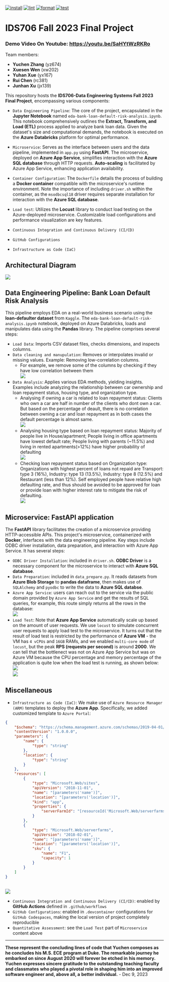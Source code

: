 [![install](https://github.com/nogibjj/IDS706_Fall2023_Final_Team_Project/actions/workflows/install.yml/badge.svg)](https://github.com/nogibjj/IDS706_Fall2023_Final_Team_Project/actions/workflows/install.yml)
[![lint](https://github.com/nogibjj/IDS706_Fall2023_Final_Team_Project/actions/workflows/lint.yml/badge.svg)](https://github.com/nogibjj/IDS706_Fall2023_Final_Team_Project/actions/workflows/lint.yml)
[![format](https://github.com/nogibjj/IDS706_Fall2023_Final_Team_Project/actions/workflows/format.yml/badge.svg)](https://github.com/nogibjj/IDS706_Fall2023_Final_Team_Project/actions/workflows/format.yml)
[![test](https://github.com/nogibjj/IDS706_Fall2023_Final_Team_Project/actions/workflows/test.yml/badge.svg)](https://github.com/nogibjj/IDS706_Fall2023_Final_Team_Project/actions/workflows/test.yml)
# IDS706 Fall 2023 Final Project

### Demo Video On Youtube: https://youtu.be/SaHYtWzRKRo

Team members: 
- **Yuchen Zhang** (yz674) 
- **Xuesen Wen** (xw202) 
- **Yuhan Xue** (yx167) 
- **Rui Chen** (rc381) 
- **Junhan Xu** (jx139)

This repository hosts the **IDS706-Data Engineering Systems Fall 2023 Final Project**, encompassing various components:

- ``Data Engineering Pipeline``: The core of the project, encapsulated in the **Jupyter Notebook** named ``eda-bank-loan-default-risk-analysis.ipynb``. This notebook comprehensively outlines the **Extract, Transform, and Load (ETL)** process applied to analyze bank loan data. Given the dataset's size and computational demands, the notebook is executed on the **Azure Databricks** platform for optimal performance.

- ``Microservice``: Serves as the interface between users and the data pipeline, implemented in ``app.py`` using **FastAPI**. The microservice, deployed on **Azure App Service**, simplifies interaction with the **Azure SQL database** through HTTP requests. **Auto-scaling** is facilitated by Azure App Service, enhancing application availability.

- ``Container Configuration``: The ``Dockerfile`` details the process of building a **Docker container** compatible with the microservice's runtime environment. Note the importance of including ``driver.sh`` within the container, as the ``msodbcsql18`` driver requires separate installation for interaction with the **Azure SQL database**.

- ``Load test``: Utilizes the **Locust** library to conduct load testing on the Azure-deployed microservice. Customizable load configurations and performance visualization are key features.

- ``Continuous Integration and Continuous Delivery (CI/CD)``

- ``GitHub Configurations``

- ``Infrastructure as Code (IaC)``

## Architectural Diagram
![](<img/Architectural Diagram.jpg>)

## Data Engineering Pipeline: Bank Loan Default Risk Analysis
This pipeline employs EDA on a real-world business scenario using the **loan-defaulter dataset** from ``Kaggle``. The ``eda-bank-loan-default-risk-analysis.ipynb`` notebook, deployed on Azure Databricks, loads and manipulates data using the **Pandas** library. The pipeline comprises several steps:
- ``Load Data``: Imports CSV dataset files, checks dimensions, and inspects columns.
- ``Data cleaning and manupulation``: Removes or interpolates invalid or missing values. Example: Removing low-correlation columns.
    - For example, we remove some of the columns by checking if they have low correlation between them <br>
    ![](img/pipeline_0.png)
- ``Data Analysis``: Applies various EDA methods, yielding insights. Examples include analyzing the relationship between car ownership and loan repayment status, housing type, and organization type.
    - Analysing if owning a car is related to loan repayment status: Clients who own a car are half in number of the clients who dont own a car. But based on the percentage of deault, there is no correlation between owning a car and loan repayment as in both cases the default percentage is almost same. <br>![](img/pipeline_1.png)
    - Analysing housing type based on loan repayment status: Majority of people live in House/apartment; People living in office apartments have lowest default rate; People living with parents (~11.5%) and living in rented apartments(>12%) have higher probability of defaulting <br>![](img/pipeline_2.png)
    - Checking loan repayment status based on Organization type: Organizations with highest percent of loans not repaid are Transport: type 3 (16%), Industry: type 13 (13.5%), Industry: type 8 (12.5%) and Restaurant (less than 12%). Self employed people have relative high defaulting rate, and thus should be avoided to be approved for loan or provide loan with higher interest rate to mitigate the risk of defaulting.<br>![](img/pipeline_3.png)

## Microservice: FastAPI application
The **FastAPI** library facilitates the creation of a microservice providing HTTP-accessible APIs. This project's microservice, containerized with **Docker**, interfaces with the data engineering pipeline. Key steps include ODBC driver installation, data preparation, and interaction with Azure App Service. It has several steps:
- ``ODBC Driver Installation``: included in ``driver.sh``. **ODBC Driver** is a necessary component for the microservice to interact with **Azure SQL database**.
- ``Data Preparation``: included in ``data_prepare.py``. It reads datasets from **Azure Blob Storage** to **pandas dataframe**, then makes use of ``SQLAlchemy`` and ``pyodbc`` to write the data to **Azure SQL databse**.
- ``Azure App Service``: users can reach out to the service via the public domain provided by ``Azure App Service`` and get the results of SQL queries, for example, this route simply returns all the rows in the database:<br>![](img/fastapi_1.png)
- ``Load Test``: Note that **Azure App Service** automatically scale up based on the amount of user requests. We use ``locust`` to simulate concurrent user requests to apply load test to the microservice. It turns out that the result of load test is restricted by the performance of **Azure VM** - the VM has ``4 vCPUs`` and ``16GB`` RAMs, and we enabled ``multi-core mode`` of ``locust``, but the peak **RPS (requests per second)** is around **2000**. We can tell that the bottlenect was not on Azure App Service but was on Azure VM because the CPU percentage and memory percentage of the application is quite low when the load test is running, as shown below:
<br>![](img/fastapi_2.png)<br>![](img/fastapi_3.png)

## Miscellaneous
- ``Infrastructure as Code (IaC)``: We make use of ``Azure Resource Manager (ARM)`` templates to deploy the **Azure App**. Specifically, we added customized template to ``Azure Portal``: 
```json
{
    "$schema": "https://schema.management.azure.com/schemas/2019-04-01/deploymentTemplate.json#",
    "contentVersion": "1.0.0.0",
    "parameters": {
        "name": {
            "type": "string"
        },
        "location": {
            "type": "string"
        }
    },
    "resources": [
        {
            "type": "Microsoft.Web/sites",
            "apiVersion": "2018-11-01",
            "name": "[parameters('name')]",
            "location": "[parameters('location')]",
            "kind": "app",
            "properties": {
                "serverFarmId": "[resourceId('Microsoft.Web/serverfarms', parameters('name'))]"
            }
        },
        {
            "type": "Microsoft.Web/serverfarms",
            "apiVersion": "2018-02-01",
            "name": "[parameters('name')]",
            "location": "[parameters('location')]",
            "sku": {
                "name": "F1",
                "capacity": 1
            }
        }
    ]
}
```
<br>![](img/mis_1.png)
- ``Continuous Integration and Continuous Delivery (CI/CD)``: enabled by **GitHub Actions** defined in ``.github/workflows``
- ``GitHub Configurations``: enabled in ``.devcontainer`` configurations for ``GitHub Codespaces``, making the local version of project completely reproducible
- ``Quantitative Assessment``: see the ``Load Test`` part of ``Microservice`` content above

---------

**These represent the concluding lines of code that Yuchen composes as he concludes his M.S. ECE** **program at Duke. The remarkable journey he embarked on since August 2020 will forever be etched in** 
**his memory. Yuchen expresses sincere gratitude to the outstanding teaching faculty and classmates** **who played a pivotal role in shaping him into an improved software engineer and, above all, a** **better individual.** - Dec 9, 2023

